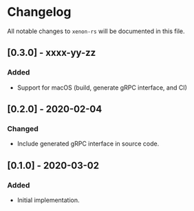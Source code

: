 # Changelog

All notable changes to `xenon-rs` will be documented in this file.

## [0.3.0] - xxxx-yy-zz
### Added
- Support for macOS (build, generate gRPC interface, and CI)

## [0.2.0] - 2020-02-04
### Changed
- Include generated gRPC interface in source code.

## [0.1.0] - 2020-03-02
### Added
- Initial implementation.
